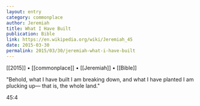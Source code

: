 ```yaml
---
layout: entry
category: commonplace
author: Jeremiah
title: What I Have Built
publication: Bible
link: https://en.wikipedia.org/wiki/Jeremiah_45
date: 2015-03-30
permalink: 2015/03/30/jeremiah-what-i-have-built
---
```


[[2015]] • [[commonplace]] • [[Jeremiah]] • [[Bible]]

"Behold, what I have built I am breaking down, and what I have planted I am plucking up— that is, the whole land."

45:4
